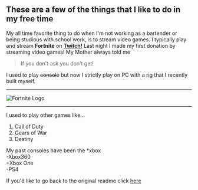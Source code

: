 ## These are a few of the things that I like to do in my free time

My all time favorite thing to do when I'm not working as a bartender or being studious with school work, is to stream video games. I typically play and stream **Fortnite** on **[Twitch!](https://www.twitch.tv/aVisoko)** Last night I made my first donation by streaming video games! My Mother always told me
> If you don't ask you don't get!

I used to play ~~console~~ but now I strictly play on PC with a rig that I recently built myself. 
***
![Fortnite Logo](https://www.picclickimg.com/d/l400/pict/183093036775_/Fortnite-Logo-Vinyl-Stickers-Pick-Colour.jpg)
___

I used to play other games like...
1. Call of Duty
2. Gears of War
3. Destiny

My past consoles have been the 
  *xbox  
  -Xbox360  
  +Xbox One  
  -PS4  


If you'd like to go back to the original readme click [here](https://github.com/aVisoko/MarkdownChallenge/blob/master/README.md)
